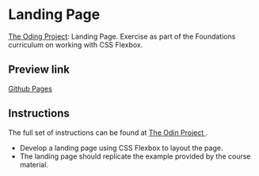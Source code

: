 # Landing Page

[The Oding Project](https://www.theodinproject.com): Landing Page.
Exercise as part of the Foundations curriculum on working with CSS Flexbox.

## Preview link

[Github Pages](https://auliviet.github.io/the-odin-project/landing-page/)

## Instructions

The full set of instructions can be found at [The Odin Project ](https://www.theodinproject.com/lessons/foundations-landing-page).

- Develop a landing page using CSS Flexbox to layout the page.
- The landing page should replicate the example provided by the course material.
